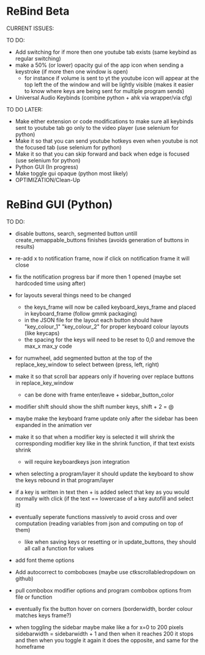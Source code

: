 # ReBind Beta

CURRENT ISSUES:

TO DO:
- Add switching for if more then one youtube tab exists (same keybind as regular switching)
- make a 50% (or lower) opacity gui of the app icon when sending a keystroke (if more then one window is open) 
  - for instance if volume is sent to yt the youtube icon will appear at the top left the of the window and will be lightly visible (makes it easier to know where keys are being sent for multiple program sends)
- Universal Audio Keybinds (combine python + ahk via wrapper/via cfg)

TO DO LATER:
- Make either extension or code modifications to make sure all keybinds sent to youtube tab go only to the video player (use selenium for python)
- Make it so that you can send youtube hotkeys even when youtube is not the focused tab (use selenium for python)
- Make it so that you can skip forward and back when edge is focused (use selenium for python)
- Python GUI (In progress)
- Make toggle gui opaque (python most likely)
- OPTIMIZATION/Clean-Up

# ReBind GUI (Python)
TO DO:
- disable buttons, search, segmented button untill create_remappable_buttons finishes (avoids generation of buttons in results)

- re-add x to notification frame, now if click on notification frame it will close
- fix the notification progress bar if more then 1 opened (maybe set hardcoded time using after)

- for layouts several things need to be changed
  - the keys_frame will now be called keyboard_keys_frame and placed in keyboard_frame (follow gmmk packaging)
  - in the JSON file for the layout each button should have "key_colour_1" "key_colour_2" for proper keyboard colour layouts (like keycaps)
  - the spacing for the keys will need to be reset to 0,0 and remove the max_x max_y code

- for numwheel, add segmented button at the top of the replace_key_window to select between (press, left, right)
- make it so that scroll bar appears only if hovering over replace buttons in replace_key_window
  - can be done with frame enter/leave + sidebar_button_color
- modifier shift should show the shift number keys, shift + 2 = @

- maybe make the keyboard frame update only after the sidebar has been expanded in the animation ver

- make it so that when a modifier key is selected it will shrink the corresponding modifier key like in the shrink function, if that text exists shrink
  - will require keyboardkeys json integration
- when selecting a program/layer it should update the keyboard to show the keys rebound in that program/layer
- if a key is written in text then + is added select that key as you would normally with click (if the text == lowercase of a key autofill and select it)
- eventually seperate functions massively to avoid cross and over computation (reading variables from json and computing on top of them)
  - like when saving keys or resetting or in update_buttons, they should all call a function for values
- add font theme options

- Add autocorrect to comboboxes (maybe use ctkscrollabledropdown on github)
- pull combobox modifier options and program combobox options from file or function

- eventually fix the button hover on corners (borderwidth, border colour matches keys frame?)
- when toggling the sidebar maybe make like a for x=0 to 200 pixels sidebarwidth = sidebarwidth + 1 and then when it reaches 200 it stops and then when you toggle it again it does the opposite, and same for the homeframe
